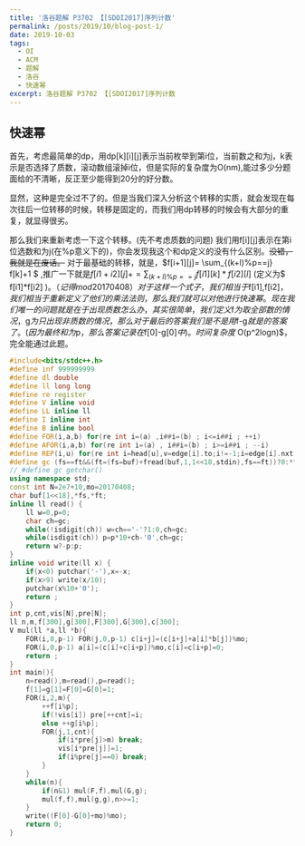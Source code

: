 ```yaml
---
title: '洛谷题解 P3702 【[SDOI2017]序列计数'
permalink: /posts/2019/10/blog-post-1/
date: 2019-10-03
tags:
  - OI
  - ACM
  - 题解
  - 洛谷
  - 快速幂
excerpt: 洛谷题解 P3702 【[SDOI2017]序列计数
---
```


## 快速幂

首先，考虑最简单的dp，用dp[k][i][j]表示当前枚举到第i位，当前数之和为j，k表示是否选择了质数，滚动数组滚掉i位，但是实际的复杂度为O(nm),能过多少分题面给的不清晰，反正至少能得到20分的好分数。

显然，这种是完全过不了的。但是当我们深入分析这个转移的实质，就会发现在每次往后一位转移的时候，转移是固定的，而我们用dp转移的时候会有大部分的重复，就显得很劣。

那么我们来重新考虑一下这个转移。(先不考虑质数的问题)
我们用f[i][j]表示在第i位选数和为j(在%p意义下的)，你会发现我这个和dp定义的没有什么区别。~~没错，我就是在废话。~~ 对于最基础的转移，就是，$f[i+1][j]= \sum_{(k+l)\%p==j} f[k]+1 $ ,推广一下就是$f[i1+i2][j]+= \sum_{(k+l)\%p==j}f[i1][k]* f[i2][l]$ (定义为$ f[i1]*f[i2] $)。（记得mod 20170408）
对于这样一个式子，我们相当于$f[i1]$,$f[i2]$，我们相当于重新定义了他们的乘法法则，那么我们就可以对他进行快速幂。
现在我们唯一的问题就是在于出现质数怎么办，其实很简单，我们定义$f$为取全部数的情况，$g$为只出现非质数的情况，那么对于最后的答案我们是不是用$f-g$就是的答案了。(因为最终和为$p$，那么答案记录在$f[0]-g[0]$中)。时间复杂度$ O(p^2logn)$，完全能通过此题。


```cpp
#include<bits/stdc++.h>
#define inf 999999999
#define dl double
#define ll long long
#define re register
#define V inline void
#define LL inline ll
#define I inline int
#define B inline bool
#define FOR(i,a,b) for(re int i=(a) ,i##i=(b) ; i<=i##i ; ++i)
#define AFOR(i,a,b) for(re int i=(a) , i##i=(b) ; i>=i##i ; --i)
#define REP(i,u) for(re int i=head[u],v=edge[i].to;i!=-1;i=edge[i].nxt,v=edge[i].to)
#define gc (fs==ft&&(ft=(fs=buf)+fread(buf,1,1<<18,stdin),fs==ft))?0:*fs++
// #define gc getchar()
using namespace std;
const int N=2e7+10,mo=20170408;
char buf[1<<18],*fs,*ft;
inline ll read() {
	ll w=0,p=0;
	char ch=gc;
	while(!isdigit(ch)) w=ch=='-'?1:0,ch=gc;
	while(isdigit(ch)) p=p*10+ch-'0',ch=gc;
	return w?-p:p;
}
inline void write(ll x) {
	if(x<0) putchar('-'),x=-x;
	if(x>9) write(x/10);
	putchar(x%10+'0');
	return ;
}
int p,cnt,vis[N],pre[N];
ll n,m,f[300],g[300],F[300],G[300],c[300];
V mul(ll *a,ll *b){
	FOR(i,0,p-1) FOR(j,0,p-1) c[i+j]=(c[i+j]+a[i]*b[j])%mo;
	FOR(i,0,p-1) a[i]=(c[i]+c[i+p])%mo,c[i]=c[i+p]=0;
	return ;
}
int main(){
	n=read(),m=read(),p=read();
	f[1]=g[1]=F[0]=G[0]=1;
	FOR(i,2,m){
		++f[i%p];
		if(!vis[i]) pre[++cnt]=i;
		else ++g[i%p];
		FOR(j,1,cnt){
			if(i*pre[j]>m) break;
			vis[i*pre[j]]=1;
			if(i%pre[j]==0) break;
		}
	}
	while(n){
		if(n&1) mul(F,f),mul(G,g);
		mul(f,f),mul(g,g),n>>=1;
	}
	write((F[0]-G[0]+mo)%mo);
	return 0;
}
```
